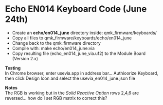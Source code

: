 # Echo EN014 Keyboard Code (June 24th)

+ Create an **echo/en014_june** directory inside: qmk_firmware/keyboards/  
+ Copy all files to qmk_firmware/keyboards/echo/en014_june
+ Change back to the qmk_firmware directory
+ Compile with: make echo/en014_june:via    
+ Copy resulting file (echo_en014_june_via.uf2) to the Module Board (Version 2.x)  

**Testing**  
In Chrome browser, enter usevia.app in address bar...
Authioorize Keyboard, then click Design Icon and select the usevia_en014_june.json file   

**Notes**  
The RGB is working but in the *Solid Reactive Option* rows 2,4,6 are reversed... how do I set RGB matrix to correct this?  
